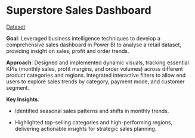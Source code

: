 # Superstore Sales Dashboard

[Dataset](https://www.kaggle.com/datasets/rohitsahoo/sales-forecasting)

**Goal**: Leveraged business intelligence techniques to develop a comprehensive sales dashboard in Power BI to analyse a retail dataset, providing insight on sales, profit and order trends.

**Approach**: Designed and implemented dynamic visuals, tracking essential KPIs (monthly sales, profit margins, and order volumes) across different product categories and regions. Integrated interactive filters to allow end users to explore sales trends by category, payment mode, and customer segment.

**Key Insights**:
- Identified seasonal sales patterns and shifts in monthly trends.

- Highlighted top-selling categories and high-performing regions, delivering actionable insights for strategic sales planning.
